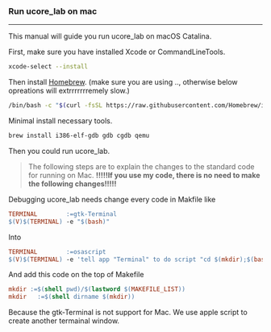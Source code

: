 ### Run ucore_lab on mac

---

This manual will guide you run ucore_lab on macOS Catalina.


First, make sure you have installed Xcode or CommandLineTools.

``` bash
xcode-select --install
```



Then install [Homebrew](brew.sh). (make sure you are using .., otherwise below opreations will extrrrrrrremely slow.)

``` bash
/bin/bash -c "$(curl -fsSL https://raw.githubusercontent.com/Homebrew/install/master/install.sh)"
```



Minimal install necessary tools.

``` bash
brew install i386-elf-gdb gdb cgdb qemu
```



Then you could run ucore_lab. 

> The following steps are to explain the changes to the standard code for running on Mac. <B>!!!!!If you use my code, there is no need to make the following changes!!!!!</B>

  Debugging ucore_lab needs change every code in Makfile like

  ``` makefile
  TERMINAL        :=gtk-Terminal
  $(V)$(TERMINAL) -e "$(bash)"
  ```

  Into 

  ``` makefile
  TERMINAL        :=osascript
  $(V)$(TERMINAL) -e 'tell app "Terminal" to do script "cd $(mkdir);$(bash)"'
  ```
  And add this code on the top of Makefile

  ``` makefile
  mkdir	:=$(shell pwd)/$(lastword $(MAKEFILE_LIST))
  mkdir   :=$(shell dirname $(mkdir))
  ```


  Because the gtk-Terminal is not support for Mac. We use apple script to create another termainal window.


